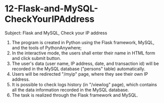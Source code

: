 # 12-Flask-and-MySQL-CheckYourIPAddress


Subject: Flask and MySQL, Check your IP address

1. The program is created in Python using the Flask framework, MySQL, and the tools of PythonAnywhere;
2. In the interactive mode, the users shall enter their name in HTML form and click submit button.
3. The user's data (user name, IP address, date, and transaction id) will be recorded in the MySQL database ("persons" table) automatically.
4. Users will be redirected "/myip" page, where they see their own IP address.
5. It is possible to check logs history (in "/viewlog" page), which contains all the data information recorded in the MySQL database.
6. The task is realized through the Flask framework and MySQL.
